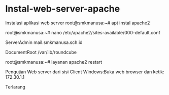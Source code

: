 # Instal-web-server-apache
Instalasi aplikasi web server root@smkmanusa:~# apt instal apache2

root@smkmanusa:~# nano /etc/apache2/sites-available/000-default.conf

ServerAdmin mail.smkmanusa.sch.id

DocumentRoot /var/lib/roundcube

root@smkmanusa:~# layanan apache2 restart

Pengujian Web server dari sisi Client Windows:Buka web browser dan ketik: 172.30.1.1

Terlarang
